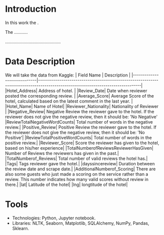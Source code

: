 # Introduction
In this work the .

The ...........

.............................................




# Data Description
We will take the data from Kaggle:
| Field Name | Description                                                                                                                                       |
|-----------------------------|----------------------------------------------------------------------------------------------------------------------------------|
|Hotel_Address| Address of hotel.                                                                                                                                |
|Review_Date| Date when reviewer posted the corresponding review.                                                                                                |
|Average_Score| Average Score of the hotel, calculated based on the latest comment in the last year.                                                             |
|Hotel_Name| Name of Hotel|
|Reviewer_Nationality| Nationality of Reviewer                                                                                                                    |
|Negative_Review| Negative Review the reviewer gave to the hotel. If the reviewer does not give the negative review, then it should be: 'No Negative'
|ReviewTotalNegativeWordCounts| Total number of words in the negative review.|
|Positive_Review| Positive Review the reviewer gave to the hotel. If the reviewer does not give the negative review, then it should be: 'No Positive'|
|ReviewTotalPositiveWordCounts| Total number of words in the positive review.|
|Reviewer_Score| Score the reviewer has given to the hotel, based on his/her experience|
|TotalNumberofReviewsReviewerHasGiven| Number of Reviews the reviewers has given in the past.|
|TotalNumberof_Reviews| Total number of valid reviews the hotel has.|
|Tags| Tags reviewer gave the hotel.|
|dayssincereview| Duration between the review date and scrape date.|
|AdditionalNumberof_Scoring| There are also some guests who just made a scoring on the service rather than a review. This number indicates how many valid scores without review in there.|
|lat| Latitude of the hotel|
|lng| longtitude of the hotel|

# Tools
* Technologies: Python, Jupyter notebook.
* Libraries: NLTK, Seaborn, Matplotlib, SQLAlchemy, NumPy, Pandas, Sklearn.



